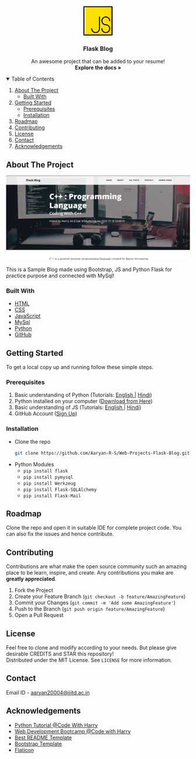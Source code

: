 <!-- PROJECT LOGO -->
<br />
<p align="center">
  <a href="https://github.com/Aaryan-R-S/Web-Projects-Flask-Blog">
    <img src="readme-images/logo.png" alt="Logo" width="80" height="80">
  </a>

  <h3 align="center">Flask Blog</h3>

  <p align="center">
    An awesome project that can be added to your resume!
    <br />
    <strong>Explore the docs »</strong>
    <br />
</p>

<!-- TABLE OF CONTENTS -->
<details open="open">
  <summary>Table of Contents</summary>
  <ol>
    <li>
      <a href="#about-the-project">About The Project</a>
      <ul>
        <li><a href="#built-with">Built With</a></li>
      </ul>
    </li>
    <li>
      <a href="#getting-started">Getting Started</a>
      <ul>
        <li><a href="#prerequisites">Prerequisites</a></li>
        <li><a href="#installation">Installation</a></li>
      </ul>
    </li>
    <li><a href="#roadmap">Roadmap</a></li>
    <li><a href="#contributing">Contributing</a></li>
    <li><a href="#license">License</a></li>
    <li><a href="#contact">Contact</a></li>
    <li><a href="#acknowledgements">Acknowledgements</a></li>
  </ol>
</details>



<!-- ABOUT THE PROJECT -->
## About The Project

![Product Name Screen Shot][product-screenshot]

This is a Sample Blog made using Bootstrap, JS and Python Flask for practice purpose and connected with MySql!

### Built With

* [HTML](https://www.w3schools.com/html/)
* [CSS](https://www.w3schools.com/css/default.asp)
* [JavaScript](https://www.javascript.com/)
* [MySql](https://pypi.org/project/MySQL-python/)
* [Python](https://www.python.org/)
* [GitHub](https://github.com)


<!-- GETTING STARTED -->
## Getting Started

To get a local copy up and running follow these simple steps.

### Prerequisites


1. Basic understanding of Python (Tutorials: [English ](https://youtu.be/_uQrJ0TkZlc)| [Hindi](https://youtu.be/gfDE2a7MKjA))
2. Python installed on your computer ([Download from Here](https://www.python.org/downloads/))
3. Basic understanding of JS (Tutorials: [English ](https://www.youtube.com/playlist?list=PLRAV69dS1uWSxUIk5o3vQY2-_VKsOpXLD)| [Hindi](https://youtu.be/hKB-YGF14SY))
4. GitHub Account ([Sign Up](https://github.com))


### Installation

- Clone the repo
   ```sh
   git clone https://github.com/Aaryan-R-S/Web-Projects-Flask-Blog.git
   ```
- Python Modules
  - `pip install flask`
  - `pip install pymysql`
  - `pip install Werkzeug`
  - `pip install Flask-SQLAlchemy`
  - `pip install Flask-Mail`

<!-- ROADMAP -->
## Roadmap

Clone the repo and open it in suitable IDE for complete project code. You can also fix the issues and hence contribute.



<!-- CONTRIBUTING -->
## Contributing

Contributions are what make the open source community such an amazing place to be learn, inspire, and create. Any contributions you make are **greatly appreciated**.

1. Fork the Project
2. Create your Feature Branch (`git checkout -b feature/AmazingFeature`)
3. Commit your Changes (`git commit -m 'Add some AmazingFeature'`)
4. Push to the Branch (`git push origin feature/AmazingFeature`)
5. Open a Pull Request

<!-- LICENSE -->
## License

Feel free to clone and modify according to your needs. But please give desirable CREDITS and STAR this repository!<br> Distributed under the MIT License. See `LICENSE` for more information.


<!-- CONTACT -->
## Contact

Email ID - aaryan20004@iiitd.ac.in


<!-- ACKNOWLEDGEMENTS -->
## Acknowledgements
* [Python Tutorial @Code With Harry](https://www.youtube.com/playlist?list=PLu0W_9lII9agICnT8t4iYVSZ3eykIAOME)
* [Web Development Bootcamp @Code with Harry](https://youtube.com/playlist?list=PLu0W_9lII9agiCUZYRsvtGTXdxkzPyItg)
* [Best README Template](https://github.com/othneildrew/Best-README-Template)
* [Bootstrap Template](https://startbootstrap.com/theme/clean-blog)
* [Flaticon](https://flaticon.com)


<!-- MARKDOWN LINKS & IMAGES -->
[product-screenshot]: readme-images/screenshot.png
